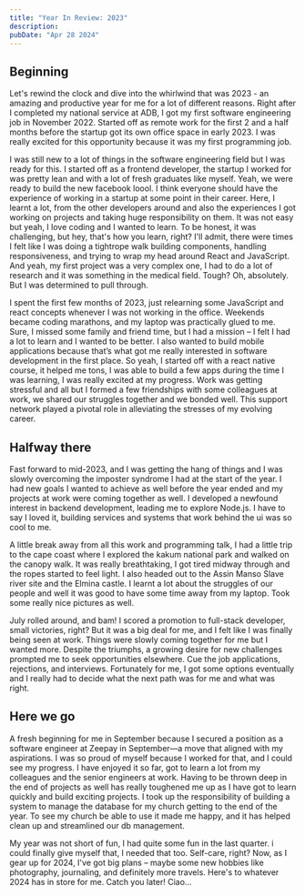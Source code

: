 ```yaml
---
title: "Year In Review: 2023"
description:
pubDate: "Apr 28 2024"
---
```


## <span class="font-bold">Beginning</span>

Let's rewind the clock and dive into the whirlwind that was 2023 - an amazing and productive year for me for a lot of different reasons. Right after I completed my national service at ADB, I got my first software engineering job in November 2022. Started off as remote work for the first 2 and a half months before the startup got its own office space in early 2023. I was really excited for this opportunity because it was my first programming job.

I was still new to a lot of things in the software engineering field but I was ready for this. I started off as a frontend developer, the startup I worked for was pretty lean and with a lot of fresh graduates like myself. Yeah, we were ready to build the new facebook loool. I think everyone should have the experience of working in a startup at some point in their career. Here, I learnt a lot, from the other developers around and also the experiences I got working on projects and taking huge responsibility on them. It was not easy but yeah, I love coding and I wanted to learn. To be honest, it was challenging, but hey, that's how you learn, right? I'll admit, there were times I felt like I was doing a tightrope walk building components, handling responsiveness, and trying to wrap my head around React and JavaScript. And yeah, my first project was a very complex one, I had to do a lot of research and it was something in the medical field. Tough? Oh, absolutely. But I was determined to pull through.

I spent the first few months of 2023, just relearning some JavaScript and react concepts whenever I was not working in the office. Weekends became coding marathons, and my laptop was practically glued to me. Sure, I missed some family and friend time, but I had a mission – I felt I had a lot to learn and I wanted to be better. I also wanted to build mobile applications because that’s what got me really interested in software development in the first place. So yeah, I started off with a react native course, it helped me tons, I was able to build a few apps during the time I was learning, I was really excited at my progress. Work was getting stressful and all but I formed a few friendships with some colleagues at work, we shared our struggles together and we bonded well. This support network played a pivotal role in alleviating the stresses of my evolving career.

## <span class="font-bold">Halfway there</span>

Fast forward to mid-2023, and I was getting the hang of things and I was slowly overcoming the imposter syndrome I had at the start of the year. I had new goals I wanted to achieve as well before the year ended and my projects at work were coming together as well. I developed a newfound interest in backend development, leading me to explore Node.js. I have to say I loved it, building services and systems that work behind the ui was so cool to me.

A little break away from all this work and programming talk, I had a little trip to the cape coast where I explored the kakum national park and walked on the canopy walk. It was really breathtaking, I got tired midway through and the ropes started to feel light. I also headed out to the Assin Manso Slave river site and the Elmina castle. I learnt a lot about the struggles of our people and well it was good to have some time away from my laptop. Took some really nice pictures as well.

July rolled around, and bam! I scored a promotion to full-stack developer, small victories, right? But it was a big deal for me, and I felt like I was finally being seen at work. Things were slowly coming together for me but I wanted more. Despite the triumphs, a growing desire for new challenges prompted me to seek opportunities elsewhere. Cue the job applications, rejections, and interviews. Fortunately for me, I got some options eventually and I really had to decide what the next path was for me and what was right.

## <span class="font-bold">Here we go</span>

A fresh beginning for me in September because I secured a position as a software engineer at Zeepay in September—a move that aligned with my aspirations. I was so proud of myself because I worked for that, and I could see my progress. I have enjoyed it so far, got to learn a lot from my colleagues and the senior engineers at work. Having to be thrown deep in the end of projects as well has really toughened me up as I have got to learn quickly and build exciting projects. I took up the responsibility of building a system to manage the database for my church getting to the end of the year. To see my church be able to use it made me happy, and it has helped clean up and streamlined our db management.

My year was not short of fun, I had quite some fun in the last quarter. i could finally give myself that, I needed that too. Self-care, right? Now, as I gear up for 2024, I've got big plans – maybe some new hobbies like photography, journaling, and definitely more travels. Here's to whatever 2024 has in store for me. Catch you later! Ciao…
